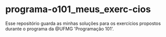 # programa-o101_meus_exerc-cios

Esse repositório guarda as minhas soluções para os exercícios propostos durante o programa da @UFMG 'Programação 101'.
